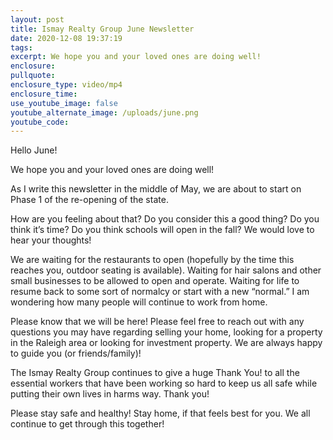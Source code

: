 ```yaml
---
layout: post
title: Ismay Realty Group June Newsletter
date: 2020-12-08 19:37:19
tags:
excerpt: We hope you and your loved ones are doing well!
enclosure:
pullquote:
enclosure_type: video/mp4
enclosure_time:
use_youtube_image: false
youtube_alternate_image: /uploads/june.png
youtube_code:
---
```


Hello June\!

We hope you and your loved ones are doing well\!

As I write this newsletter in the middle of May, we are about to start on Phase 1 of the re-opening of the state.

How are you feeling about that? Do you consider this a good thing? Do you think it’s time? Do you think schools will open in the fall? We would love to hear your thoughts\!

We are waiting for the restaurants to open (hopefully by the time this reaches you, outdoor seating is available). Waiting for hair salons and other small businesses to be allowed to open and operate. Waiting for life to resume back to some sort of normalcy or start with a new “normal.” I am wondering how many people will continue to work from home.

Please know that we will be here\! Please feel free to reach out with any questions you may have regarding selling your home, looking for a property in the Raleigh area or looking for investment property. We are always happy to guide you (or friends/family)\!

The Ismay Realty Group continues to give a huge Thank You\! to all the essential workers that have been working so hard to keep us all safe while putting their own lives in harms way. Thank you\!

Please stay safe and healthy\! Stay home, if that feels best for you. We all continue to get through this together\!
